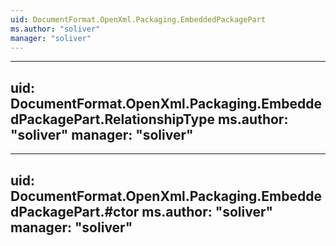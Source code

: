```yaml
---
uid: DocumentFormat.OpenXml.Packaging.EmbeddedPackagePart
ms.author: "soliver"
manager: "soliver"
---
```


---
uid: DocumentFormat.OpenXml.Packaging.EmbeddedPackagePart.RelationshipType
ms.author: "soliver"
manager: "soliver"
---

---
uid: DocumentFormat.OpenXml.Packaging.EmbeddedPackagePart.#ctor
ms.author: "soliver"
manager: "soliver"
---
